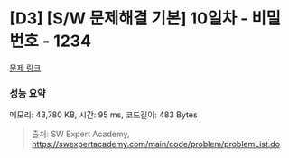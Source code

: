 # [D3] [S/W 문제해결 기본] 10일차 - 비밀번호 - 1234 

[문제 링크](https://swexpertacademy.com/main/code/problem/problemDetail.do?contestProbId=AV14_DEKAJcCFAYD) 

### 성능 요약

메모리: 43,780 KB, 시간: 95 ms, 코드길이: 483 Bytes



> 출처: SW Expert Academy, https://swexpertacademy.com/main/code/problem/problemList.do